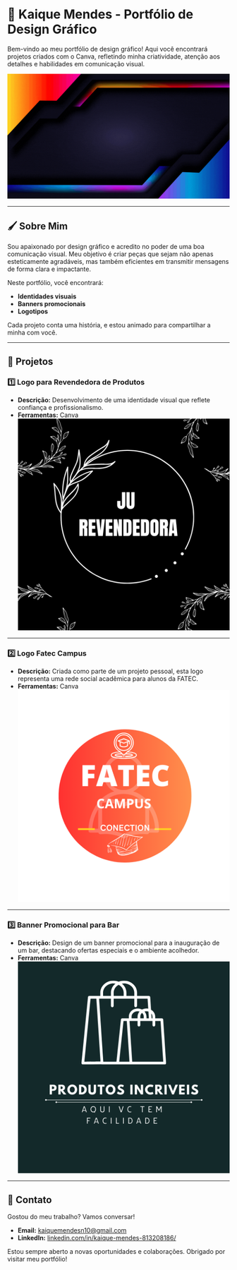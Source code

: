 # 🎨 Kaique Mendes - Portfólio de Design Gráfico  

Bem-vindo ao meu portfólio de design gráfico! Aqui você encontrará projetos criados com o Canva, refletindo minha criatividade, atenção aos detalhes e habilidades em comunicação visual.

![Welcome Banner](Welcome.gif)  

---

## 🖌️ Sobre Mim  
Sou apaixonado por design gráfico e acredito no poder de uma boa comunicação visual. Meu objetivo é criar peças que sejam não apenas esteticamente agradáveis, mas também eficientes em transmitir mensagens de forma clara e impactante.  

Neste portfólio, você encontrará:  
- **Identidades visuais**  
- **Banners promocionais**  
- **Logotipos**  

Cada projeto conta uma história, e estou animado para compartilhar a minha com você.

---

## 📂 Projetos  

### 1️⃣ **Logo para Revendedora de Produtos**  
- **Descrição:** Desenvolvimento de uma identidade visual que reflete confiança e profissionalismo.  
- **Ferramentas:** Canva  
![Logo Revendedora de Produtos](JU%20REVENDEDORA.png)  

---  

### 2️⃣ **Logo Fatec Campus**  
- **Descrição:** Criada como parte de um projeto pessoal, esta logo representa uma rede social acadêmica para alunos da FATEC.  
- **Ferramentas:** Canva  
![Logo Fatec Campus](FatecCampus.png)  

---  

### 3️⃣ **Banner Promocional para Bar**  
- **Descrição:** Design de um banner promocional para a inauguração de um bar, destacando ofertas especiais e o ambiente acolhedor.  
- **Ferramentas:** Canva  
![Banner Bar](Produtos%20Incriveis.png)  

---

## 💼 Contato  
Gostou do meu trabalho? Vamos conversar!  
- **Email:** [kaiquemendesn10@gmail.com](mailto:kaiquemendesn10@gmail.com)  
- **LinkedIn:** [linkedin.com/in/kaique-mendes-813208186/](https://www.linkedin.com/in/kaique-mendes-813208186/)  

Estou sempre aberto a novas oportunidades e colaborações. Obrigado por visitar meu portfólio!
